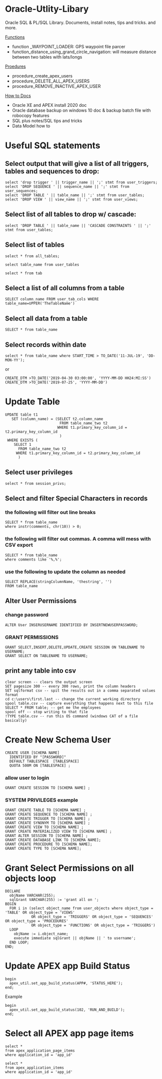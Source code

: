 # Oracle-Utlity-Libary
Oracle SQL &amp; PL/SQL Library. Documents, install notes, tips and tricks. and more. 

[Functions](https://github.com/akridge/Oracle-Utlity-Libary/tree/master/plsql_functions)
* function _WAYPOINT_LOADER:  GPS waypoint file parcer
* function_distance_using_grand_circle_navigation: will measure distance between two tables with lats/longs

[Proedures](https://github.com/akridge/Oracle-Utlity-Libary/tree/master/plsql_procedures)
* procedure_create_apex_users
* procedure_DELETE_ALL_APEX_USERS
* procedure_REMOVE_INACTIVE_APEX_USER

[How to Docs](https://github.com/akridge/Oracle-Utlity-Libary/tree/master/how_to_docs)
* Oracle XE and APEX install 2020 doc
* Oracle database backup on windows 10 doc & backup batch file with robocopy features
* SQL plus notes/SQL tips and tricks
* Data Model how to

# Useful SQL statements
## Select output that will give a list of all triggers, tables and sequences to drop:
``` 
select 'drop trigger ' || trigger_name || ';' stmt from user_triggers;
select 'DROP SEQUENCE ' || sequence_name || ';' stmt from user_sequences;
select 'DROP TABLE ' || table_name || ';' stmt from user_tables;
select 'DROP VIEW ' || view_name || ';' stmt from user_views;
``` 
## Select list of all  tables to drop w/ cascade:
``` 
select 'DROP TABLE ' || table_name || 'CASCADE CONSTRAINTS ' || ';' stmt from user_tables;
``` 
## Select list of tables
``` 
select * from all_tables;

select table_name from user_tables

select * from tab
``` 

## Select a list of all columns from a table
``` 
SELECT column_name FROM user_tab_cols WHERE table_name=UPPER('TheTableName')
``` 

## Select all data from a table
``` 
SELECT * from table_name
``` 

## Select records within date
``` 
select * from table_name where START_TIME > TO_DATE('11-JUL-19', 'DD-MON-YY');
```
 
or 

``` 
CREATE_DTM >TO_DATE('2019-04-30 03:00:00', 'YYYY-MM-DD HH24:MI:SS')
CREATE_DTM >TO_DATE('2019-07-25', 'YYYY-MM-DD')
``` 

# Update Table
``` 
UPDATE table t1
   SET (column_name) = (SELECT t2.column_name
                         FROM table_name_two t2
                        WHERE t1.primary_key_column_id = t2.primary_key_column_id
                         )
 WHERE EXISTS (
    SELECT 1
      FROM table_name_two t2
     WHERE t1.primary_key_column_id = t2.primary_key_column_id
      )
``` 

## Select user privileges

``` 
select * from session_privs;
``` 

## Select and filter Special Characters in records

### the following will filter out line breaks
``` 
SELECT * from table_name
where instr(comments, chr(10)) > 0;
``` 

### the following will filter out commas. A comma will mess with CSV export
``` 
SELECT * from table_name
where comments like '%,%';
``` 

### use the following to update the column as needed
``` 
SELECT REPLACE(stringColumnName, 'thestring', '')
FROM table_name
``` 

## Alter User Permissions

### change password
``` 
ALTER User INSERUSERNAME IDENTIFIED BY INSERTNEWUSERPASSWORD;
``` 
### GRANT PERMISSIONS
``` 
GRANT SELECT,INSERT,DELETE,UPDATE,CREATE SESSION ON TABLENAME TO USERNAME;
GRANT SELECT ON TABLENAME TO USERNAME;

``` 

## print any table into csv
``` 
clear screen -- clears the output screen
SET pagesize 300 -- every 300 rows, print the column headers
SET sqlformat csv -- spit the results out in a comma separated values format
cd c:\users\first.last -- change the current working directory
spool table.csv -- capture everything that happens next to this file
SELECT * FROM table; -- get me the employees
spool off -- stop writing to that file
!TYPE table.csv -- run this OS command (windows CAT of a file basically)
``` 

# Create New Schema User
``` 
CREATE USER [SCHEMA NAME]
  IDENTIFIED BY "[PASSWORD]" 
  DEFAULT TABLESPACE  [TABLESPACE] 
  QUOTA 500M ON [TABLESPACE] ;
``` 
### allow user to login
``` 
GRANT CREATE SESSION TO [SCHEMA NAME] ;
``` 
### SYSTEM PRIVILEGES example
``` 
GRANT CREATE TABLE TO [SCHEMA NAME] ;
GRANT CREATE SEQUENCE TO [SCHEMA NAME] ;
GRANT CREATE TRIGGER TO [SCHEMA NAME] ;
GRANT CREATE SYNONYM TO [SCHEMA NAME] ;
GRANT CREATE VIEW TO [SCHEMA NAME] ;
GRANT CREATE MATERIALIZED VIEW TO [SCHEMA NAME] ;
GRANT ALTER SESSION TO [SCHEMA NAME] ;
GRANT CREATE DATABASE LINK TO [SCHEMA NAME];
GRANT CREATE PROCEDURE TO [SCHEMA NAME];
GRANT CREATE TYPE TO [SCHEMA NAME];
``` 


# Grant Select Permissions on all objects loop
``` 
DECLARE
  objName VARCHAR(255);
  sqlGrant VARCHAR(255) := 'grant all on ';
BEGIN
  FOR i in (select object_name from user_objects where object_type = 'TABLE' OR object_type = 'VIEWS' 
            OR object_type = 'TRIGGERS' OR object_type = 'SEQUENCES' OR object_type = 'PROCEDURES' 
			OR object_type = 'FUNCTIONS' OR object_type = 'TRIGGERS')
  LOOP
    objName := i.object_name;
    execute immediate sqlGrant || objName || ' to username';
  END LOOP;
END;
``` 

# Update APEX app Build Status 
``` 
begin
  apex_util.set_app_build_status(APP#, 'STATUS_HERE');
end;

``` 
Example
``` 
begin
  apex_util.set_app_build_status(102, 'RUN_AND_BUILD');
end;
``` 


# Select all APEX app page items
``` 
select *
from apex_application_page_items
where application_id = 'app_id'
``` 
``` 
select *
from apex_application_items
where application_id = 'app_id'
``` 
